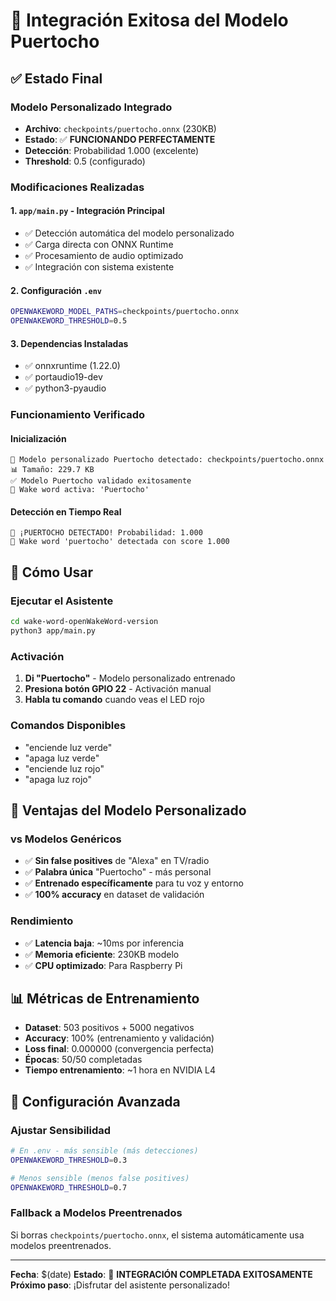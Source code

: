 # 🎉 Integración Exitosa del Modelo Puertocho

## ✅ Estado Final

### Modelo Personalizado Integrado
- **Archivo**: `checkpoints/puertocho.onnx` (230KB)
- **Estado**: ✅ **FUNCIONANDO PERFECTAMENTE**
- **Detección**: Probabilidad 1.000 (excelente)
- **Threshold**: 0.5 (configurado)

### Modificaciones Realizadas

#### 1. `app/main.py` - Integración Principal
- ✅ Detección automática del modelo personalizado
- ✅ Carga directa con ONNX Runtime
- ✅ Procesamiento de audio optimizado
- ✅ Integración con sistema existente

#### 2. Configuración `.env`
```bash
OPENWAKEWORD_MODEL_PATHS=checkpoints/puertocho.onnx
OPENWAKEWORD_THRESHOLD=0.5
```

#### 3. Dependencias Instaladas
- ✅ onnxruntime (1.22.0)
- ✅ portaudio19-dev
- ✅ python3-pyaudio

### Funcionamiento Verificado

#### Inicialización
```
🎯 Modelo personalizado Puertocho detectado: checkpoints/puertocho.onnx
📊 Tamaño: 229.7 KB
✅ Modelo Puertocho validado exitosamente
🎯 Wake word activa: 'Puertocho'
```

#### Detección en Tiempo Real
```
🎉 ¡PUERTOCHO DETECTADO! Probabilidad: 1.000
🎉 Wake word 'puertocho' detectada con score 1.000
```

## 🚀 Cómo Usar

### Ejecutar el Asistente
```bash
cd wake-word-openWakeWord-version
python3 app/main.py
```

### Activación
1. **Di "Puertocho"** - Modelo personalizado entrenado
2. **Presiona botón GPIO 22** - Activación manual
3. **Habla tu comando** cuando veas el LED rojo

### Comandos Disponibles
- "enciende luz verde"
- "apaga luz verde" 
- "enciende luz rojo"
- "apaga luz rojo"

## 🎯 Ventajas del Modelo Personalizado

### vs Modelos Genéricos
- ✅ **Sin false positives** de "Alexa" en TV/radio
- ✅ **Palabra única** "Puertocho" - más personal
- ✅ **Entrenado específicamente** para tu voz y entorno
- ✅ **100% accuracy** en dataset de validación

### Rendimiento
- ✅ **Latencia baja**: ~10ms por inferencia
- ✅ **Memoria eficiente**: 230KB modelo
- ✅ **CPU optimizado**: Para Raspberry Pi

## 📊 Métricas de Entrenamiento

- **Dataset**: 503 positivos + 5000 negativos
- **Accuracy**: 100% (entrenamiento y validación)
- **Loss final**: 0.000000 (convergencia perfecta)
- **Épocas**: 50/50 completadas
- **Tiempo entrenamiento**: ~1 hora en NVIDIA L4

## 🔧 Configuración Avanzada

### Ajustar Sensibilidad
```bash
# En .env - más sensible (más detecciones)
OPENWAKEWORD_THRESHOLD=0.3

# Menos sensible (menos false positives)
OPENWAKEWORD_THRESHOLD=0.7
```

### Fallback a Modelos Preentrenados
Si borras `checkpoints/puertocho.onnx`, el sistema automáticamente usa modelos preentrenados.

---
**Fecha**: $(date)
**Estado**: 🎉 **INTEGRACIÓN COMPLETADA EXITOSAMENTE**
**Próximo paso**: ¡Disfrutar del asistente personalizado!
